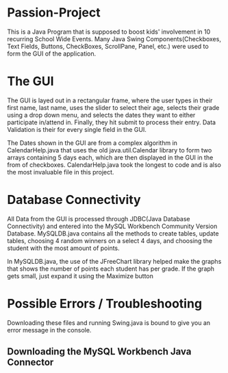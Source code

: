 # Passion-Project

This is a Java Program that is supposed to boost kids' involvement in 10 recurring School Wide Events. 
Many Java Swing Components(Checkboxes, Text Fields, Buttons, CheckBoxes, ScrollPane, Panel, etc.) were used to form the GUI of the application.

# The GUI
The GUI is layed out in a rectangular frame, where the user types in their first name, last name, uses the slider to select their age, selects their grade using a drop down menu, and selects the dates they want to either participate in/attend in. Finally, they hit submit to process their entry. Data Validation is their for every single field in the GUI.

The Dates shown in the GUI are from a complex algorithm in CalendarHelp.java that uses the old java.util.Calendar library to form two arrays containing 5 days each, which are then displayed in the GUI in the from of checkboxes. CalendarHelp.java took the longest to code and is also the most invaluable file in this project.

# Database Connectivity
All Data from the GUI is processed through JDBC(Java Database Connectivity) and entered into the MySQL Workbench Community Version Database.
MySQLDB.java contains all the methods to create tables, update tables, choosing 4 random winners on a select 4 days, and choosing the student with the most amount of points. 

In MySQLDB.java, the use of the JFreeChart library helped make the graphs that shows the number of points each student has per grade. If the graph gets small, just expand it using the Maximize button

# Possible Errors / Troubleshooting
Downloading these files and running Swing.java is bound to give you an error message in the console.

##  Downloading the MySQL Workbench Java Connector


